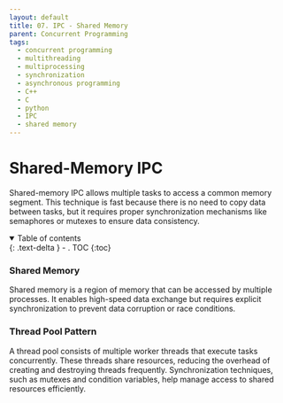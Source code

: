 ```yaml
---
layout: default
title: 07. IPC - Shared Memory
parent: Concurrent Programming
tags: 
  - concurrent programming
  - multithreading
  - multiprocessing
  - synchronization
  - asynchronous programming
  - C++
  - C
  - python
  - IPC
  - shared memory
---
```


# Shared-Memory IPC

Shared-memory IPC allows multiple tasks to access a common memory segment. This technique is fast because there is no need to copy data between tasks, but it requires proper synchronization mechanisms like semaphores or mutexes to ensure data consistency.

<details open markdown="block">
  <summary>
    Table of contents
  </summary>
  {: .text-delta }
- . TOC
{:toc}
</details>

### Shared Memory

Shared memory is a region of memory that can be accessed by multiple processes. It enables high-speed data exchange but requires explicit synchronization to prevent data corruption or race conditions.

### Thread Pool Pattern

A thread pool consists of multiple worker threads that execute tasks concurrently. These threads share resources, reducing the overhead of creating and destroying threads frequently. Synchronization techniques, such as mutexes and condition variables, help manage access to shared resources efficiently.